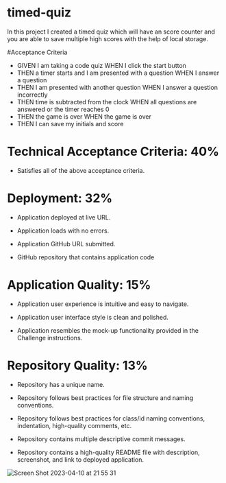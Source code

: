 # timed-quiz
In this project I created a timed quiz which will have an score counter and you are able to save multiple high scores with the help of local storage.

#Acceptance Criteria
- GIVEN I am taking a code quiz
WHEN I click the start button
- THEN a timer starts and I am presented with a question
WHEN I answer a question
- THEN I am presented with another question
WHEN I answer a question incorrectly
- THEN time is subtracted from the clock
WHEN all questions are answered or the timer reaches 0
- THEN the game is over
WHEN the game is over
- THEN I can save my initials and score


# Technical Acceptance Criteria: 40%
- Satisfies all of the above acceptance criteria.

# Deployment: 32%
- Application deployed at live URL.

- Application loads with no errors.

- Application GitHub URL submitted.

- GitHub repository that contains application code


# Application Quality: 15%
- Application user experience is intuitive and easy to navigate.

- Application user interface style is clean and polished.

- Application resembles the mock-up functionality provided in the Challenge instructions.

# Repository Quality: 13%
- Repository has a unique name.

- Repository follows best practices for file structure and naming conventions.

- Repository follows best practices for class/id naming conventions, indentation, high-quality comments, etc.

- Repository contains multiple descriptive commit messages.

- Repository contains a high-quality README file with description, screenshot, and link to deployed application.

![Screen Shot 2023-04-10 at 21 55 31](https://user-images.githubusercontent.com/71055501/231052386-385f8678-6f02-4f78-b980-da5c084d4e44.png)

